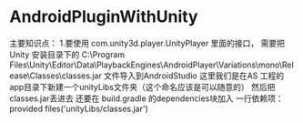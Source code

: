 # AndroidPluginWithUnity
主要知识点：
1.要使用 com.unity3d.player.UnityPlayer 里面的接口，
需要把Unity 安装目录下的 C:\Program Files\Unity\Editor\Data\PlaybackEngines\AndroidPlayer\Variations\mono\Release\Classes\classes.jar 
 文件导入到AndroidStudio 这里我们是在AS 工程的app目录下新建一个unityLibs文件夹（这个命名应该是可以随意的） 然后把classes.jar丢进去
 还要在 build.gradle 的dependencies块加入  一行依赖项： provided files('unityLibs/classes.jar')
 

